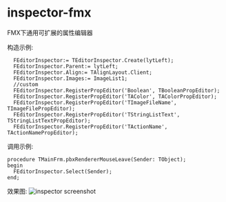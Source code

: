 # inspector-fmx
FMX下通用可扩展的属性编辑器


构造示例:
```Delphi
  FEditorInspector:= TEditorInspector.Create(lytLeft);
  FEditorInspector.Parent:= lytLeft;
  FEditorInspector.Align:= TAlignLayout.Client;
  FEditorInspector.Images:= ImageList1;
  //custom
  FEditorInspector.RegisterPropEditor('Boolean', TBooleanPropEditor);
  FEditorInspector.RegisterPropEditor('TAColor', TAColorPropEditor);
  FEditorInspector.RegisterPropEditor('TImageFileName', TImageFilePropEditor);
  FEditorInspector.RegisterPropEditor('TStringListText', TStringListTextPropEditor);
  FEditorInspector.RegisterPropEditor('TActionName', TActionNamePropEditor);
```

调用示例:
```Delphi
procedure TMainFrm.pbxRendererMouseLeave(Sender: TObject);
begin
  FEditorInspector.Select(Sender);
end;
```

效果图:
![inspector screenshot](https://github.com/se-looper/inspector-fmx/blob/main/inspector.png)
